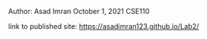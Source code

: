 Author: Asad Imran 
October 1, 2021
CSE110

link to published site: https://asadimran123.github.io/Lab2/
